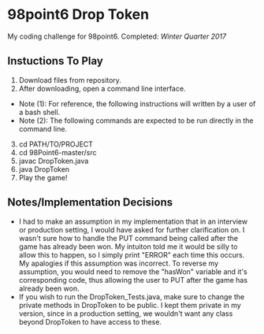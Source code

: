 # 98point6 Drop Token
My coding challenge for 98point6.
Completed: *Winter Quarter 2017*

## Instuctions To Play
1. Download files from repository.
2. After downloading, open a command line interface.
  - Note (1): For reference, the following instructions will written by a user of a bash shell.
  - Note (2): The following commands are expected to be run directly in the command line.
3. cd PATH/TO/PROJECT
4. cd 98Point6-master/src
5. javac DropToken.java
6. java DropToken
7. Play the game!

## Notes/Implementation Decisions
- I had to make an assumption in my implementation that in an interview or production setting, I would have asked for further clarification on. I wasn't sure how to handle the PUT command being called after the game has already been won. My intuiton told me it would be silly to allow this to happen, so I simply print "ERROR" each time this occurs. My apalogies if this assumption was incorrect. To reverse my assumption, you would need to remove the "hasWon" variable and it's corresponding code, thus allowing the user to PUT after the game has already been won.
- If you wish to run the DropToken_Tests.java, make sure to change the private methods in DropToken to be public. I kept them private in my version, since in a production setting, we wouldn't want any class beyond DropToken to have access to these.
